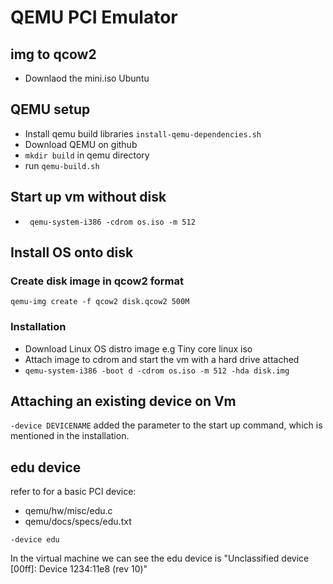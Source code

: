 # QEMU PCI Emulator

## img to qcow2

* Downlaod the mini.iso Ubuntu

## QEMU setup

* Install qemu build libraries `install-qemu-dependencies.sh`
* Download QEMU on github
* `mkdir build` in qemu directory
* run `qemu-build.sh`

## Start up vm without disk

* ` qemu-system-i386 -cdrom os.iso -m 512`

## Install OS onto disk

### Create disk image in qcow2 format

`qemu-img create -f qcow2 disk.qcow2 500M`

### Installation

* Download Linux OS distro image e.g Tiny core linux iso
* Attach image to cdrom and start the vm with a hard drive attached
* `qemu-system-i386 -boot d -cdrom os.iso -m 512 -hda disk.img`

## Attaching an existing device on Vm

`-device DEVICENAME` added the parameter to the start up command, which is mentioned in the installation.

## edu device

refer to for a basic PCI device:

* qemu/hw/misc/edu.c
* qemu/docs/specs/edu.txt

`-device edu`

In the virtual machine we can see the edu device is "Unclassified device [00ff]: Device 1234:11e8 (rev 10)"

